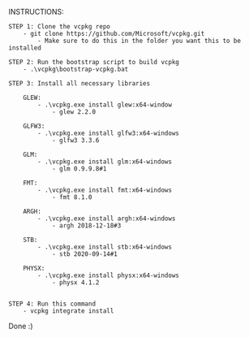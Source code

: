 INSTRUCTIONS:

	STEP 1: Clone the vcpkg repo
		- git clone https://github.com/Microsoft/vcpkg.git
			- Make sure to do this in the folder you want this to be installed
		
	STEP 2: Run the bootstrap script to build vcpkg	
		- .\vcpkg\bootstrap-vcpkg.bat
		
	STEP 3: Install all necessary libraries 

		GLEW:
			- .\vcpkg.exe install glew:x64-window
				- glew 2.2.0
		
		GLFW3:
			- .\vcpkg.exe install glfw3:x64-windows
				- glfw3 3.3.6
				
		GLM:
			- .\vcpkg.exe install glm:x64-windows
				- glm 0.9.9.8#1
				
		FMT:
			- .\vcpkg.exe install fmt:x64-windows
				- fmt 8.1.0
				
		ARGH:
			- .\vcpkg.exe install argh:x64-windows
				- argh 2018-12-18#3
				
		STB:
			- .\vcpkg.exe install stb:x64-windows
				- stb 2020-09-14#1
				
		PHYSX:
			- .\vcpkg.exe install physx:x64-windows
				- physx 4.1.2
				
		
	STEP 4: Run this command
		- vcpkg integrate install
		
	
Done :)
	